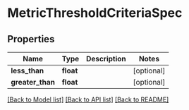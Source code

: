 # MetricThresholdCriteriaSpec

## Properties
Name | Type | Description | Notes
------------ | ------------- | ------------- | -------------
**less_than** | **float** |  | [optional] 
**greater_than** | **float** |  | [optional] 

[[Back to Model list]](../README.md#documentation-for-models) [[Back to API list]](../README.md#documentation-for-api-endpoints) [[Back to README]](../README.md)

